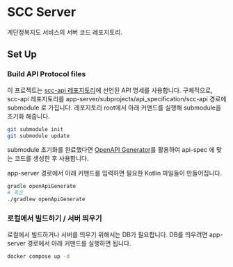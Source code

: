 # SCC Server

계단정복지도 서비스의 서버 코드 레포지토리.

## Set Up

### Build API Protocol files

이 프로젝트는 [scc-api 레포지토리](https://github.com/Stair-Crusher-Club/scc-api)에 선언된 API 명세를 사용합니다.
구체적으로, scc-api 레포지토리를 app-server/subprojects/api_specification/scc-api 경로에 submodule 로 가집니다.
레포지토리 root에서 아래 커맨드를 실행해 submodule을 초기화 해줍니다.
```sh
git submodule init
git submodule update
```

submodule 초기화를 완료했다면 [OpenAPI Generator](https://openapi-generator.tech/docs/generators/kotlin/)를 활용하여 api-spec 에 맞는 코드를 생성한 후 사용합니다.

app-server 경로에서 아래 커맨드를 입력하면 필요한 Kotlin 파일들이 만들어집니다.
```bash
gradle openApiGenerate
# 혹은
./gradlew openApiGenerate
```

### 로컬에서 빌드하기 / 서버 띄우기

로컬에서 빌드하거나 서버를 띄우기 위해서는 DB가 필요합니다.
DB를 띄우려면 app-server 경로에서 아래 커맨드를 실행하면 됩니다.
```bash
docker compose up -d
```
